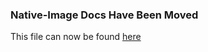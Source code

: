 ### Native-Image Docs Have Been Moved
This file can now be found [here](../docs/reference-manual/native-image/Reflection.md)